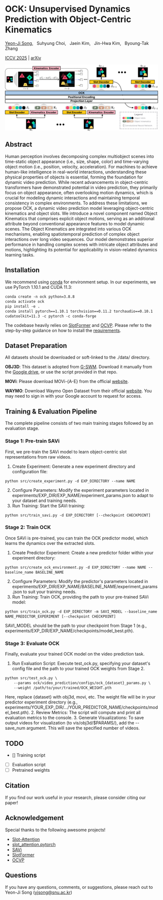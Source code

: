 # OCK: Unsupervised Dynamics Prediction with Object-Centric Kinematics

[Yeon-Ji Song](https://yeonjisong.github.io/), &nbsp; Suhyung Choi, &nbsp; Jaein Kim, &nbsp; Jin-Hwa Kim, &nbsp; Byoung-Tak Zhang 

[ICCV 2025](https://iccv.thecvf.com/) | <a href="https://arxiv.org/abs/2404.18423" target="_blank">arXiv</a>

![image](figures/architecture.png)

## Abstract
Human perception involves decomposing complex multiobject scenes into time-static object appearance (i.e., size, shape, color) and time-varying object motion (i.e., position, velocity, acceleration). For machines to achieve human-like intelligence in real-world interactions, understanding these physical properties of objects is essential, forming the foundation for dynamic video prediction. While recent advancements in object-centric transformers have demonstrated potential in video prediction, they primarily focus on object appearance, often overlooking motion dynamics, which is crucial for modeling dynamic interactions and maintaining temporal consistency in complex environments. To address these limitations, we propose OCK, a dynamic video prediction model leveraging object-centric kinematics and object slots. We introduce a novel component named Object Kinematics that comprises explicit object motions, serving as an additional attribute beyond conventional appearance features to model dynamic scenes. The Object Kinematics are integrated into various OCK mechanisms, enabling spatiotemporal prediction of complex object interactions over long video sequences. Our model demonstrates superior performance in handling complex scenes with intricate object attributes and motions, highlighting its potential for applicability in vision-related dynamics learning tasks.


## Installation
We recommend using [conda](https://docs.conda.io/projects/conda/en/latest/user-guide/install/index.html) for environment setup. In our experiments, we use PyTorch 1.10.1 and CUDA 11.3:

```
conda create -n ock python=3.8.8
conda activate ock
pip install -e .
conda install pytorch==1.10.1 torchvision==0.11.2 torchaudio==0.10.1 cudatoolkit=11.3 -c pytorch -c conda-forge
```

The codebase heavily relies on [SlotFormer](https://github.com/pairlab/SlotFormer) and [OCVP](https://github.com/AIS-Bonn/OCVP-object-centric-video-prediction).
Please refer to the step-by-step guidance on how to install the [requirements](https://github.com/AIS-Bonn/OCVP-object-centric-video-prediction/blob/master/assets/docs/INSTALL.md).

## Dataset Preparation
All datasets should be downloaded or soft-linked to the ./data/ directory.

**OBJ3D**: This dataset is adopted from [G-SWM](https://github.com/zhixuan-lin/G-SWM#datasets).
Download it manually from the [Google drive](https://drive.google.com/file/d/1XSLW3qBtcxxvV-5oiRruVTlDlQ_Yatzm/view), or use the script provided in that repo.

**MOVi**: Please download MOVi-{A-E} from the official [website](https://github.com/google-research/kubric/tree/main/challenges/movi).

**WAYMO**: Download Waymo Open Dataset from their official [website](https://waymo.com/open/). You may need to sign in with your Google account to request for access.

## Training & Evaluation Pipeline
The complete pipeline consists of two main training stages followed by an evaluation stage.

### Stage 1: Pre-train SAVi
First, we pre-train the SAVi model to learn object-centric slot representations from raw videos.
1. Create Experiment: Generate a new experiment directory and configuration file:
```
python src/create_experiment.py -d EXP_DIRECTORY --name NAME
```
2. Configure Parameters: Modify the experiment parameters located in experiments/EXP_DIR/EXP_NAME/experiment_params.json to adapt to your dataset and training needs.
3. Run Training: Start the SAVi training:
```
python src/train_savi.py -d EXP_DIRECTORY [--checkpoint CHECKPOINT]
```

### Stage 2: Train OCK
Once SAVi is pre-trained, you can train the OCK predictor model, which learns the dynamics over the extracted slots.
1. Create Predictor Experiment: Create a new predictor folder within your experiment directory:
```
python src/create_ock_environment.py -d EXP_DIRECTORY --name NAME --baseline_name BASELINE_NAME
```
2. Configure Parameters: Modify the predictor's parameters located in experiments/EXP_DIR/EXP_NAME/BASELINE_NAME/experiment_params.json to suit your training needs.
3. Run Training: Train OCK, providing the path to your pre-trained SAVi model:
```
python src/train_ock.py -d EXP_DIRECTORY -m SAVI_MODEL --baseline_name NAME_PREDICTOR_EXPERIMENT [--checkpoint CHECKPOINT]
```
SAVI_MODEL should be the path to your checkpoint from Stage 1 (e.g., experiments/EXP_DIR/EXP_NAME/checkpoints/model_best.pth).


### Stage 3: Evaluate OCK
Finally, evaluate your trained OCK model on the video prediction task.
1. Run Evaluation Script: Execute test_ock.py, specifying your dataset's config file and the path to your trained OCK weights from Stage 2.
```
python src/test_ock.py \
    --params ock/video_prediction/configs/ock_{dataset}_params.py \
    --weight /path/to/your/trained/OCK_WEIGHT.pth
```
Here, replace {dataset} with obj3d, movi, etc. The weight file will be in your predictor experiment directory (e.g., experiments/YOUR_EXP_DIR/.../YOUR_PREDICTOR_NAME/checkpoints/model_best.pth).
2. Review Metrics: The script will compute and print all evaluation metrics to the console.
3. Generate Visualizations: To save output videos for visualization (to vis/obj3d/$PARAMS/), add the --save_num argument. This will save the specified number of videos.

## TODO
- [] Training script
- [ ] Evaluation script
- [ ] Pretrained weights

## Citation
If you find our work useful in your research, please consider citing our paper!


## Acknowledgement
Special thanks to the following awesome projects!
- [Slot-Attention](https://github.com/google-research/google-research/tree/master/slot_attention)
- [slot_attention.pytorch](https://github.com/untitled-ai/slot_attention)
- [SAVi](https://github.com/google-research/slot-attention-video/)
- [SlotFormer](https://github.com/pairlab/SlotFormer/)
- [OCVP](https://github.com/AIS-Bonn/OCVP-object-centric-video-prediction)


## Questions
If you have any questions, comments, or suggestions, please reach out to Yeon-Ji Song (yjsong@snu.ac.kr)

